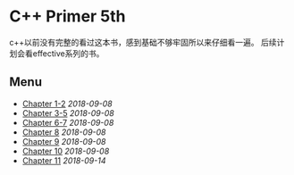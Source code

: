 # C++ Primer 5th
c++以前没有完整的看过这本书，感到基础不够牢固所以来仔细看一遍。
后续计划会看effective系列的书。
## Menu
* [Chapter 1-2](chapter1-2.md) *2018-09-08*
* [Chapter 3-5](chapter3-5.md) *2018-09-08*
* [Chapter 6-7](chapter6-7.md) *2018-09-08*
* [Chapter 8](chapter8.md) *2018-09-08*
* [Chapter 9](chapter9.md) *2018-09-08*
* [Chapter 10](chapter10.md) *2018-09-08*
* [Chapter 11](chapter11.md) *2018-09-14*